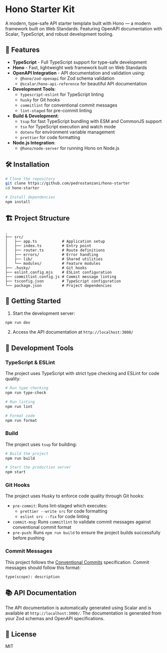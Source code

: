 # Hono Starter Kit

A modern, type-safe API starter template built with Hono — a modern framework built on Web Standards. Featuring OpenAPI documentation with Scalar, TypeScript, and robust development tooling.

## 🚀 Features

- **TypeScript** - Full TypeScript support for type-safe development
- **Hono** - Fast, lightweight web framework built on Web Standards
- **OpenAPI Integration** - API documentation and validation using:
  - `@hono/zod-openapi` for Zod schema validation
  - `@scalar/hono-api-reference` for beautiful API documentation
- **Development Tools**:
  - `typescript-eslint` for TypeScript linting
  - `husky` for Git hooks
  - `commitlint` for conventional commit messages
  - `lint-staged` for pre-commit linting
- **Build & Development**:
  - `tsup` for fast TypeScript bundling with ESM and CommonJS support
  - `tsx` for TypeScript execution and watch mode
  - `dotenv` for environment variable management
  - `prettier` for code formatting
- **Node.js Integration**:
  - `@hono/node-server` for running Hono on Node.js

## 🛠️ Installation

```bash
# Clone the repository
git clone https://github.com/pedrostanzani/hono-starter
cd hono-starter

# Install dependencies
npm install
```

## 🏗️ Project Structure

```
.
├── src/
│   ├── app.ts           # Application setup
│   ├── index.ts         # Entry point
│   ├── router.ts        # Route definitions
│   ├── errors/          # Error handling
│   ├── lib/             # Shared utilities
│   └── modules/         # Feature modules
├── .husky/              # Git hooks
├── eslint.config.mjs    # ESLint configuration
├── commitlint.config.js # Commit message linting
├── tsconfig.json        # TypeScript configuration
└── package.json         # Project dependencies
```

## 🚀 Getting Started

1. Start the development server:

```bash
npm run dev
```

2. Access the API documentation at `http://localhost:3000/`

## 🔧 Development Tools

### TypeScript & ESLint

The project uses TypeScript with strict type checking and ESLint for code quality:

```bash
# Run type checking
npm run type-check

# Run linting
npm run lint

# Format code
npm run format
```

### Build

The project uses `tsup` for building:

```bash
# Build the project
npm run build

# Start the production server
npm start
```

### Git Hooks

The project uses Husky to enforce code quality through Git hooks:

- `pre-commit`: Runs lint-staged which executes:
  - `prettier --write src` for code formatting
  - `eslint src --fix` for code linting
- `commit-msg`: Runs `commitlint` to validate commit messages against conventional commit format
- `pre-push`: Runs `npm run build` to ensure the project builds successfully before pushing

### Commit Messages

This project follows the [Conventional Commits](https://www.conventionalcommits.org/) specification. Commit messages should follow this format:

```
type(scope): description
```

## 📚 API Documentation

The API documentation is automatically generated using Scalar and is available at `http://localhost:3000/`. The documentation is generated from your Zod schemas and OpenAPI specifications.

## 📝 License

MIT
